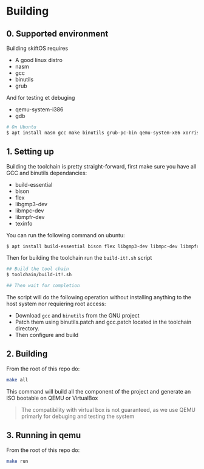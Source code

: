 # Building

## 0. Supported environment

Building skiftOS requires

- A good linux distro
- nasm
- gcc
- binutils
- grub

And for testing et debuging
- qemu-system-i386
- gdb


```sh
# On Ubuntu
$ apt install nasm gcc make binutils grub-pc-bin qemu-system-x86 xorriso mtools
```

## 1. Setting up

Building the toolchain is pretty straight-forward,
first make sure you have all GCC and binutils dependancies:
 - build-essential
 - bison
 - flex
 - libgmp3-dev
 - libmpc-dev
 - libmpfr-dev
 - texinfo

You can run the following command on ubuntu:
```sh
$ apt install build-essential bison flex libgmp3-dev libmpc-dev libmpfr-dev texinfo
```

Then for building the toolchain run the `build-it!.sh` script

```sh
## Build the tool chain
$ toolchain/build-it!.sh

## Then wait for completion
```

The script will do the following operation without installing anything to the host system nor requiering root access:
 - Download `gcc` and `binutils` from the GNU project
 - Patch them using binutils.patch and gcc.patch located in the toolchain directory.
 - Then configure and build

## 2. Building

From the root of this repo do:

```sh
make all
```

This command will build all the component of the project and generate an ISO bootable on QEMU or VirtualBox

> The compatibility with virtual box is not guaranteed, as we use QEMU primarly for debuging and testing the system

## 3. Running in qemu

From the root of this repo do:

```sh
make run
```
